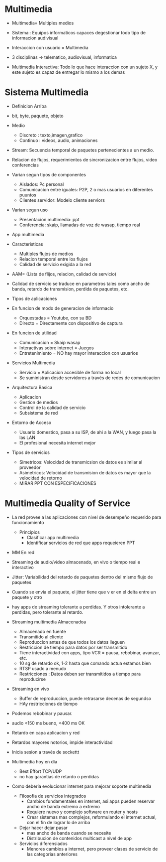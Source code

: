 # Multimedia
- Multimedia= Multiples medios
- Sistema:: Equipos informaticos capaces degestionar todo tipo de informacion audivisual
- Interaccion con usuario = Multimedia
- 3 disciplinas -> telematico, audiovisual, informatica

- Multimedia Interactiva: Todo lo que hace interaccion con un sujeto X, y este sujeto es capaz de entregar lo mismo a los demas


# Sistema Multimedia
- Definicion Arriba
- bit, byte, paquete, objeto 
- Medio
  - Discreto : texto,imagen,grafico
  - Continuo : videos, audio, animaciones
- Stream: Secuencia temporal de paquetes pertenecientes a un medio.
- Relacion de flujos, requerimientos de sincronizacion entre flujos, video conferencias
- Varian segun tipos de componentes
  - Aislados: Pc personal
  - Comunicacion entre iguales: P2P, 2 o mas usuarios en diferentes puuntos
  - Clientes servidor: Modelo cliente serviors
  
- Varian segun uso
  - Presentacion multimedia: ppt
  - Conferencia: skaip, llamadas de voz de wasap, tiempo real
- App multimedia
- Caracteristicas
  - Multiples flujos de medios
  - Relacion temporal entre los flujos
  - Calidad de servicio exigida a la red
- AAM= (Lista de flijos, relacion, calidad de servicio)
- Calidad de servicio se traduce en parametros tales como ancho de banda, retardo de transmision, perdida de paquetes, etc.

- Tipos de aplicaciones
- En funcion de modo de generacion de informacio
  - Orquestadas = Youtube, con su BD
  - Directo = Directamente con dispositivo de captura
- En funcion de utilidad
  - Comunicacion = Skaip wasap
  - Interactivas sobre internet = Juegos
  - Entretenimiento =  NO hay mayor interaccion con usuarios
  
  
- Servicios Multimedia
  - Servicio = Aplicacion accesible de forma no local
  - Se suministran desde servidores a través de redes de comunicacion
  
- Arquitectura Basica
  - Aplicacion 
  - Gestion de medios
  - Control de la calidad de servicio
  - Subsistema de red
  
- Entorno de Acceso
  - Usuario domestico, pasa a su ISP, de ahi a la WAN, y luego pasa la las LAN
  - El profesional  necesita internet mejor
  
- Tipos de servicios
  - Simetricos: Velocidad de transmicsion de datos es similar al proveedor
  - Asimetricos: Velocidad de transmision de datos es mayor que la velocidad de retorno
  - MIRAR PPT CON ESPECIFICACIONES
  
  
  
  
# Multimedia Quality of Service
- La red provee a las aplicaciones con nivel de desempeño requerido para funcionamiento
  - Principios
    - Clasificar app multimedia
    - Identificar servicios de red que apps requeieren
    PPT
    
    
 - MM En red
  - Streaming de audio/video almacenado, en vivo o tiempo real e interactivo
  
- Jitter: Variabilidad del retardo de paquetes dentro del mismo flujo de paquetes

- Cuando se envia el paquete, el jitter tiene que v er en el delta entre un paquete y otro

- hay apps de streaming tolerante a perdidas. Y otros intolerante a perdidas, pero tolerante al retardo.

- Streaming multimedia Almacenadoa
  - Almacenado en fuente
  - Transmitido al cliente
  - Reproduccion antes de que todos los datos lleguen
  - Restriccion de tiempo para datos por ser transmitido
  - Tiene interactividad con apps, tipo VCR = pausa, rebobinar, avanzar, etc.
  - 10 sg de retardo ok, 1-2 hasta que comando actua estamos bien
  - RTSP usado a menudo
  - Restricciones : Datos deben ser transmitidos a tiempo para reproducirse
  
- Streaming en vivo
  - Buffer de reproduccion, puede retrasarse decenas de segundso
  - HAy restricciones de tiempo
  
- Podemos rebobinar y pausar.
- audio <150 ms bueno, <400 ms OK
- Retardo en capa aplicacion y red
- Retardos mayores notorios, impide interactividad
- Inicia sesion a través de sockettt


- Multimedia hoy en día
  - Best Effort TCP/UDP
  - no hay garantias de retardo o perdidas
  
- Como deberia evolucionar internet para mejorar soporte multimedia
  - Filosofia de servicios integrados
    - Cambios fundamentales en internet, asi apps pueden reservar ancho de banda extremo a extremo
    - Requiere nuevo y complejo software en router y hosts
    - Crear sistemas mas complejos, reformulando el internet actual, con el fin de lograr lo de arriba
  - Dejar hacer dejar pasar
    - mas ancho de banda cuando se necesite
    - Distribucion de contenidos multicast a nivel de app
  - Servicios diferensiados
    - Menores cambios a internet, pero proveer clases de servicio de las categorias anteriores
    
  
